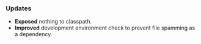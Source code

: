 ### Updates

- **Exposed** nothing to classpath.
- **Improved** development environment check to prevent file spamming as a dependency.